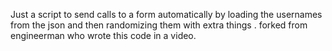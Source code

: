 
Just a script to send calls to a form automatically by loading the usernames from the json and then randomizing them with extra things . 
forked from engineerman who wrote this code in a video.

